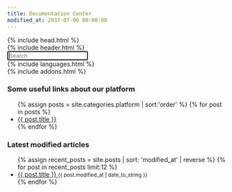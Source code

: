 ```yaml
---
title: Documentation Center
modified_at: 2017-07-06 00:00:00
---
```


<html>
  {% include head.html %}
  <body>
    <main>
      {% include header.html %}
      <div class="container index">
        <div class="row">
          <div class="search-block">
            <div class="search-form">
              <span class="fa fa-search search-icon"></span>
              <input type="text" class="form-control" id="search-input" placeholder="Search" autofocus="true">
            </div>
          </div>
        </div>
        <div class="row languages">
          {% include languages.html %}
        </div>
        <div class="row addons">
          {% include addons.html %}
        </div>
        <div class="row platform">
          <h3>Some useful links about our platform</h3>
          <div class="col-12">
            <div class="row">
              <ul>
                {% assign posts = site.categories.platform | sort:'order' %}
                {% for post in posts %}
                  <li>
                    <a href="{{ post.url }}">
                      <span class="fa fa-angle-right"></span>{{ post.title }}
                    </a>
                  </li>
                {% endfor %}
              </ul>
            </div>
          </div>
        </div>
        <div class="row recent">
          <h3>Latest modified articles</h3>
          <div class="container">
            <div class="row">
              <ul>
                {% assign recent_posts = site.posts | sort: 'modified_at' | reverse %}
                {% for post in recent_posts limit:12 %}
                  <li>
                    <a href="{{ post.url }}">
                      <span class="fa fa-angle-right"></span>{{ post.title }}
                    </a>
                    <small class="text-muted">
                      {{ post.modified_at | date_to_string }}
                    </small>
                  </li>
                {% endfor %}
              </ul>
            </div>
          </div>
        </div>
      </div>
    </main>
  </body>
</html>


